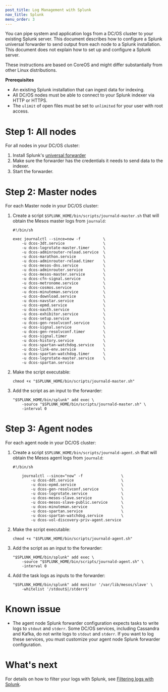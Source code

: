 ```yaml
---
post_title: Log Management with Splunk
nav_title: Splunk
menu_order: 3
---
```

You can pipe system and application logs from a DC/OS cluster to your existing Splunk server. This document describes how to configure a Splunk universal forwarder to send output from each node to a Splunk installation. This document does not explain how to set up and configure a Splunk server.

These instructions are based on CoreOS and might differ substantially from other Linux distributions. 

**Prerequisites**

*   An existing Splunk installation that can ingest data for indexing.
*   All DC/OS nodes must be able to connect to your Splunk indexer via HTTP or HTTPS.
*   The `ulimit` of open files must be set to `unlimited` for your user with root access.

# Step 1: All nodes

For all nodes in your DC/OS cluster:

1.  Install Splunk's [universal forwarder][2]
2.  Make sure the forwarder has the credentials it needs to send data to the indexer.
3.  Start the forwarder.

# Step 2: Master nodes

For each Master node in your DC/OS cluster:

1.  Create a script `$SPLUNK_HOME/bin/scripts/journald-master.sh` that will obtain the Mesos master logs from `journald`:

        #!/bin/sh

        exec journalctl --since=now -f          \
            -u dcos-3dt.service                 \
            -u dcos-logrotate-master.timer      \
            -u dcos-adminrouter-reload.service  \
            -u dcos-marathon.service            \
            -u dcos-adminrouter-reload.timer    \
            -u dcos-mesos-dns.service           \
            -u dcos-adminrouter.service         \
            -u dcos-mesos-master.service        \
            -u dcos-cfn-signal.service          \
            -u dcos-metronome.service           \
            -u dcos-cosmos.service              \
            -u dcos-minuteman.service           \
            -u dcos-download.service            \
            -u dcos-navstar.service             \
            -u dcos-epmd.service                \
            -u dcos-oauth.service               \
            -u dcos-exhibitor.service           \
            -u dcos-setup.service               \
            -u dcos-gen-resolvconf.service      \
            -u dcos-signal.service              \
            -u dcos-gen-resolvconf.timer        \
            -u dcos-signal.timer                \
            -u dcos-history.service             \
            -u dcos-spartan-watchdog.service    \
            -u dcos-link-env.service            \
            -u dcos-spartan-watchdog.timer      \
            -u dcos-logrotate-master.service    \
            -u dcos-spartan.service

2.  Make the script executable:

        chmod +x "$SPLUNK_HOME/bin/scripts/journald-master.sh"

3.  Add the script as an input to the forwarder:

        "$SPLUNK_HOME/bin/splunk" add exec \
            -source "$SPLUNK_HOME/bin/scripts/journald-master.sh" \
            -interval 0

# Step 3: Agent nodes

For each agent node in your DC/OS cluster:

1.  Create a script `$SPLUNK_HOME/bin/scripts/journald-agent.sh` that will obtain the Mesos agent logs from `journald`:

        #!/bin/sh

            journalctl --since="now" -f                 \
                -u dcos-ddt.service                     \
                -u dcos-epmd.service                    \
                -u dcos-gen-resolvconf.service          \
                -u dcos-logrotate.service               \
                -u dcos-mesos-slave.service             \
                -u dcos-mesos-slave-public.service      \
                -u dcos-minuteman.service               \
                -u dcos-spartan.service                 \
                -u dcos-spartan-watchdog.service        \
                -u dcos-vol-discovery-priv-agent.service

2.  Make the script executable:

        chmod +x "$SPLUNK_HOME/bin/scripts/journald-agent.sh"

3.  Add the script as an input to the forwarder:

        "$SPLUNK_HOME/bin/splunk" add exec \
            -source "$SPLUNK_HOME/bin/scripts/journald-agent.sh" \
            -interval 0

4.  Add the task logs as inputs to the forwarder:

        "$SPLUNK_HOME/bin/splunk" add monitor '/var/lib/mesos/slave' \
            -whitelist '/stdout$|/stderr$'

# Known issue

*   The agent node Splunk forwarder configuration expects tasks to write logs to `stdout` and `stderr`. Some DC/OS services, including Cassandra and Kafka, do not write logs to `stdout` and `stderr`. If you want to log these services, you must customize your agent node Splunk forwarder configuration.

# What's next

For details on how to filter your logs with Splunk, see [Filtering logs with Splunk][3].

 [2]: http://www.splunk.com/en_us/download/universal-forwarder.html
 [3]: ../filter-splunk/
